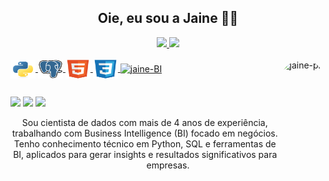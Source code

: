 <h2 align="center"> Oie, eu sou a Jaine 👩‍💻 </h2>
<div align="center">
  <a href="https://github.com/jaine21">
  <img height="150em" src="https://github-readme-stats.vercel.app/api?username=jaine21&show_icons=true&theme=onedark&include_all_commits=true&count_private=true"/>
  <img height="150em" src="https://github-readme-stats.vercel.app/api/top-langs/?username=jaine21&layout=compact&langs_count=7&theme=onedark"/>
</div>
<div style="display: inline_block"><br>
  <img align="center" alt="jaine-Python" height="30" width="40" src="https://raw.githubusercontent.com/devicons/devicon/master/icons/python/python-original.svg">
  <img align="center" alt="jaine-SQL" height="30" width="40" src="https://raw.githubusercontent.com/devicons/devicon/master/icons/postgresql/postgresql-original.svg">
  <img align="center" alt="jaine-HTML" height="30" width="40" src="https://raw.githubusercontent.com/devicons/devicon/master/icons/html5/html5-original.svg">
  <img align="center" alt="jaine-CSS" height="30" width="40" src="https://raw.githubusercontent.com/devicons/devicon/master/icons/css3/css3-original.svg">
  <img align="center" alt="jaine-BI" height="30" width="40" src="https://img.icons8.com/fluency/48/000000/microsoft-power-bi.png"/>
  <img align="right" alt="jaine-pic" height="150" style="border-radius:50px;" src="https://img.icons8.com/external-sketchy-juicy-fish/100/000000/external-data-data-science-sketchy-sketchy-juicy-fish-9.png"/>
</div>
  
  ##
 
<div> 
  <a href="https://instagram.com/jaine.adriana" target="_blank"><img src="https://img.shields.io/badge/-Instagram-%23E4405F?style=for-the-badge&logo=instagram&logoColor=white" target="_blank"></a>
  <a href="mailto:123456jjaine@gmail.com"><img src="https://img.shields.io/badge/-Gmail-%23333?style=for-the-badge&logo=gmail&logoColor=white" target="_blank"></a>
  <a href="https://www.linkedin.com/in/jaine-silva/" target="_blank"><img src="https://img.shields.io/badge/-LinkedIn-%230077B5?style=for-the-badge&logo=linkedin&logoColor=white" target="_blank"></a> 
</div>

<p align="center">
  Sou cientista de dados com mais de 4 anos de experiência, trabalhando com Business Intelligence (BI) focado em negócios. Tenho conhecimento técnico em Python, SQL e ferramentas de BI, aplicados para gerar insights e resultados significativos para empresas.
</p>
